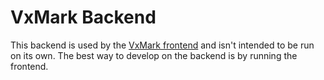 # VxMark Backend

This backend is used by the [VxMark frontend](../frontend) and isn't intended to
be run on its own. The best way to develop on the backend is by running the
frontend.
